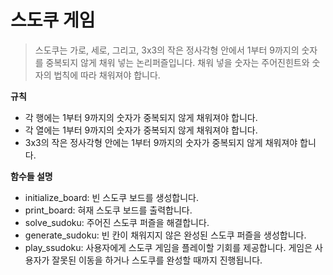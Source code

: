 # 스도쿠 게임

> 스도쿠는 가로, 세로, 그리고, 3x3의 작은 정사각형 안에서 1부터 9까지의 숫자를 중복되지 않게 채워 넣는 논리퍼즐입니다.
> 채워 넣을 숫자는 주어진힌트와 숫자의 법칙에 따라 채워져야 합니다.

**규칙**
- 각 행에는 1부터 9까지의 숫자가 중복되지 않게 채워져야 합니다.
- 각 열에는 1부터 9까지의 숫자가 중복되지 않게 채워져야 합니다.
- 3x3의 작은 정사각형 안에는 1부터 9까지의  숫자가 중복되지 않게 채워져야 합니다.

**함수들 설명**
- initialize_board: 빈 스도쿠 보드를 생성합니다.
- print_board: 혀재 스도쿠 보드를 출력합니다.
- solve_sudoku: 주어진 스도쿠 퍼즐을 해결합니다.
- generate_sudoku: 빈 칸이 채워지지 않은 완성된 스도쿠 퍼즐을 생성합니다.
- play_ssudoku: 사용자에게 스도쿠 게임을 플레이할 기회를 제공합니다. 게임은 사용자가 잘못된 이동을 하거나 스도쿠를 완성할 때까지 진행됩니다.
